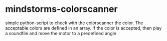 # mindstorms-colorscanner
simple python-script to check with the colorscanner the color. 
The acceptable colors are defined in an array.
If the color is accepted, then play a soundfile and move the motor to a predefined angle